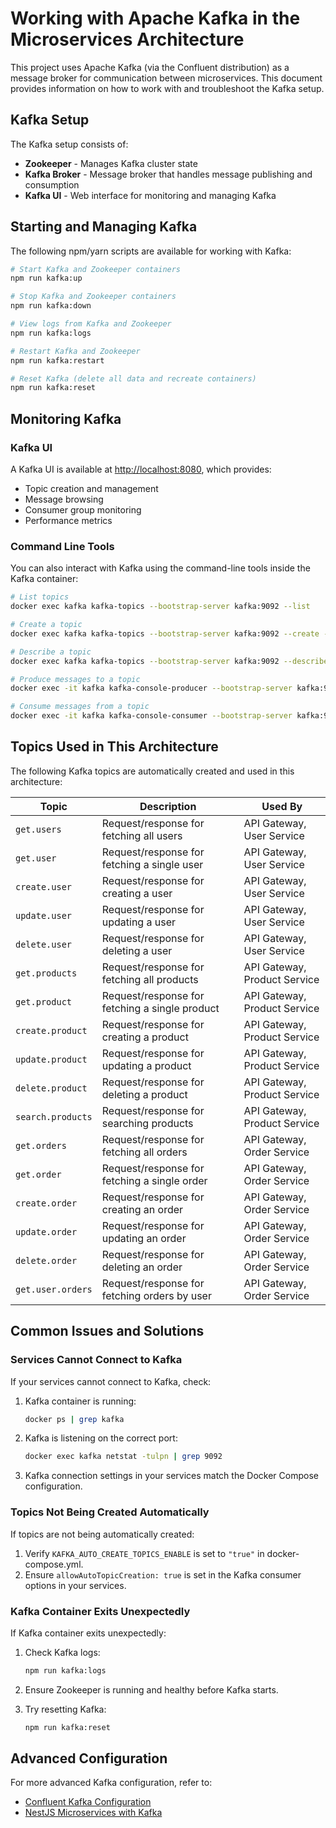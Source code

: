 # Working with Apache Kafka in the Microservices Architecture

This project uses Apache Kafka (via the Confluent distribution) as a message broker for communication between microservices. This document provides information on how to work with and troubleshoot the Kafka setup.

## Kafka Setup

The Kafka setup consists of:

- **Zookeeper** - Manages Kafka cluster state
- **Kafka Broker** - Message broker that handles message publishing and consumption
- **Kafka UI** - Web interface for monitoring and managing Kafka

## Starting and Managing Kafka

The following npm/yarn scripts are available for working with Kafka:

```bash
# Start Kafka and Zookeeper containers
npm run kafka:up

# Stop Kafka and Zookeeper containers
npm run kafka:down

# View logs from Kafka and Zookeeper
npm run kafka:logs

# Restart Kafka and Zookeeper
npm run kafka:restart

# Reset Kafka (delete all data and recreate containers)
npm run kafka:reset
```

## Monitoring Kafka

### Kafka UI

A Kafka UI is available at [http://localhost:8080](http://localhost:8080), which provides:

- Topic creation and management
- Message browsing
- Consumer group monitoring
- Performance metrics

### Command Line Tools

You can also interact with Kafka using the command-line tools inside the Kafka container:

```bash
# List topics
docker exec kafka kafka-topics --bootstrap-server kafka:9092 --list

# Create a topic
docker exec kafka kafka-topics --bootstrap-server kafka:9092 --create --topic my-topic --partitions 1 --replication-factor 1

# Describe a topic
docker exec kafka kafka-topics --bootstrap-server kafka:9092 --describe --topic my-topic

# Produce messages to a topic
docker exec -it kafka kafka-console-producer --bootstrap-server kafka:9092 --topic my-topic

# Consume messages from a topic
docker exec -it kafka kafka-console-consumer --bootstrap-server kafka:9092 --topic my-topic --from-beginning
```

## Topics Used in This Architecture

The following Kafka topics are automatically created and used in this architecture:

| Topic             | Description                                    | Used By                      |
| ----------------- | ---------------------------------------------- | ---------------------------- |
| `get.users`       | Request/response for fetching all users        | API Gateway, User Service    |
| `get.user`        | Request/response for fetching a single user    | API Gateway, User Service    |
| `create.user`     | Request/response for creating a user           | API Gateway, User Service    |
| `update.user`     | Request/response for updating a user           | API Gateway, User Service    |
| `delete.user`     | Request/response for deleting a user           | API Gateway, User Service    |
| `get.products`    | Request/response for fetching all products     | API Gateway, Product Service |
| `get.product`     | Request/response for fetching a single product | API Gateway, Product Service |
| `create.product`  | Request/response for creating a product        | API Gateway, Product Service |
| `update.product`  | Request/response for updating a product        | API Gateway, Product Service |
| `delete.product`  | Request/response for deleting a product        | API Gateway, Product Service |
| `search.products` | Request/response for searching products        | API Gateway, Product Service |
| `get.orders`      | Request/response for fetching all orders       | API Gateway, Order Service   |
| `get.order`       | Request/response for fetching a single order   | API Gateway, Order Service   |
| `create.order`    | Request/response for creating an order         | API Gateway, Order Service   |
| `update.order`    | Request/response for updating an order         | API Gateway, Order Service   |
| `delete.order`    | Request/response for deleting an order         | API Gateway, Order Service   |
| `get.user.orders` | Request/response for fetching orders by user   | API Gateway, Order Service   |

## Common Issues and Solutions

### Services Cannot Connect to Kafka

If your services cannot connect to Kafka, check:

1. Kafka container is running:

   ```bash
   docker ps | grep kafka
   ```

2. Kafka is listening on the correct port:

   ```bash
   docker exec kafka netstat -tulpn | grep 9092
   ```

3. Kafka connection settings in your services match the Docker Compose configuration.

### Topics Not Being Created Automatically

If topics are not being automatically created:

1. Verify `KAFKA_AUTO_CREATE_TOPICS_ENABLE` is set to `"true"` in docker-compose.yml.
2. Ensure `allowAutoTopicCreation: true` is set in the Kafka consumer options in your services.

### Kafka Container Exits Unexpectedly

If Kafka container exits unexpectedly:

1. Check Kafka logs:

   ```bash
   npm run kafka:logs
   ```

2. Ensure Zookeeper is running and healthy before Kafka starts.

3. Try resetting Kafka:
   ```bash
   npm run kafka:reset
   ```

## Advanced Configuration

For more advanced Kafka configuration, refer to:

- [Confluent Kafka Configuration](https://docs.confluent.io/platform/current/installation/configuration/broker-configs.html)
- [NestJS Microservices with Kafka](https://docs.nestjs.com/microservices/kafka)
